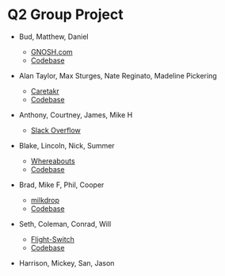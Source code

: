 # Q2 Group Project

* Bud, Matthew, Daniel
  * [GNOSH.com](http://gnosh.herokuapp.com)
  * [Codebase](https://github.com/budaminof/snack_Basket)

* Alan Taylor, Max Sturges, Nate Reginato, Madeline Pickering
  * [Caretakr](https://caretakr.herokuapp.com/)
  * [Codebase](https://github.com/madelinepick/caretakr)

* Anthony, Courtney, James, Mike H
  * [Slack Overflow](https://slackoverflows.herokuapp.com/)

* Blake, Lincoln, Nick, Summer
  * [Whereabouts](https://where-a-bouts.herokuapp.com/)
  * [Codebase](https://github.com/blakeface/group-map-project)

* Brad, Mike F, Phil, Cooper
  * [milkdrop](http://milkdrop.herokuapp.com/)
  * [Codebase](https://github.com/butters5789/Q2-group-project)

* Seth, Coleman, Conrad, Will
  * [Flight-Switch](https://flight-switch-store.herokuapp.com/shirts)
  * [Codebase](https://github.com/slytton/flight-switch-store)

* Harrison, Mickey, San, Jason
